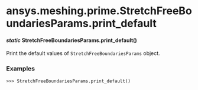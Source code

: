 # ansys.meshing.prime.StretchFreeBoundariesParams.print_default

<a id="ansys.meshing.prime.StretchFreeBoundariesParams.print_default"></a>

#### *static* StretchFreeBoundariesParams.print_default()

Print the default values of `StretchFreeBoundariesParams` object.

### Examples

```pycon
>>> StretchFreeBoundariesParams.print_default()
```

<!-- !! processed by numpydoc !! -->
